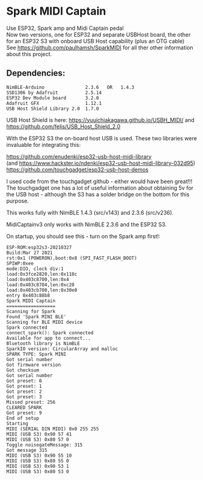 # Spark MIDI Captain

Use ESP32, Spark amp and Midi Captain pedal       
Now two versions, one for ESP32 and separate USBHost board, the other for an ESP32 S3 with onboard USB Host capability (plus an OTG cable)     
See https://github.com/paulhamsh/SparkMIDI for all ther other information about this project.   
    
## Dependencies:

```
NimBLE-Arduino               2.3.6   OR   1.4.3                     
SSD1306 by Adafruit          2.5.14     
ESP32 Dev Module board       3.2.0   
Adafruit GFX                 1.12.1
USB Host Shield Library 2.0  1.7.0   
```

USB Host Shield is here: https://yuuichiakagawa.github.io/USBH_MIDI/  and  https://github.com/felis/USB_Host_Shield_2.0        

With the ESP32 S3 the on-board host USB is used. These two libraries were invaluable for integrating this:

https://github.com/enudenki/esp32-usb-host-midi-library   
(and https://www.hackster.io/ndenki/esp32-usb-host-midi-library-032d95)  
https://github.com/touchgadget/esp32-usb-host-demos    

I used code from the touchgadget github - either would have been great!!!   
The touchgadget one has a lot of useful information about obtaining 5v for the USB host - although the S3 has a solder bridge on the bottom for this purpose.    



This works fully with NimBLE 1.4.3 (src/v143) and 2.3.6 (src/v236).    

MidiCaptainv3 only works with NimBLE 2.3.6 and the ESP32 S3.
  

On startup, you should see this - turn on the Spark amp first!:     

```
ESP-ROM:esp32s3-20210327
Build:Mar 27 2021
rst:0x1 (POWERON),boot:0x8 (SPI_FAST_FLASH_BOOT)
SPIWP:0xee
mode:DIO, clock div:1
load:0x3fce2820,len:0x118c
load:0x403c8700,len:0x4
load:0x403c8704,len:0xc20
load:0x403cb700,len:0x30e0
entry 0x403c88b8
Spark MIDI Captain
==================
Scanning for Spark
Found 'Spark MINI BLE'
Scanning for BLE MIDI device
Spark connected
connect_spark(): Spark connected
Available for app to connect...
Bluetooth library is NimBLE
SparkIO version: CircularArray and malloc
SPARK TYPE: Spark MINI
Got serial number
Got firmware version
Got checksum
Got serial number
Got preset: 0
Got preset: 1
Got preset: 2
Got preset: 3
Missed preset: 256
CLEARED SPARK
Got preset: 9
End of setup
Starting
MIDI (SERIAL DIN MIDI) 0x0 255 255
MIDI (USB S3) 0x90 57 41
MIDI (USB S3) 0x80 57 0
Toggle noisegateMessage: 315
Got message 315
MIDI (USB S3) 0x90 55 10
MIDI (USB S3) 0x80 55 0
MIDI (USB S3) 0x90 53 1
MIDI (USB S3) 0x80 53 0
```












